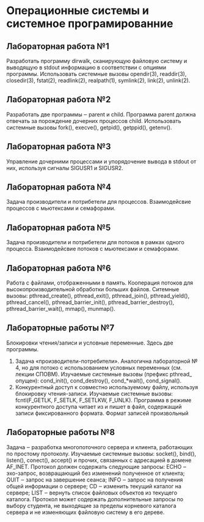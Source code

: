 # Операционные системы и системное програмированние

## Лабораторная работа №1
Разработать программу dirwalk, сканирующую файловую систему и выводящую в stdout информацию в соответствии с опциями программы.
Использовать системные вызовы opendir(3), readdir(3), closedir(3), fstat(2), readlink(2), realpath(1), symlink(2), link(2), unlink(2).


## Лабораторная работа №2
Разработать две программы ‒ parent и child.
Программа parent должна отвечать за порождение дочерних процессов child.
Использовать системные вызовы fork(), execve(), getpid(), getppid(), getenv().


## Лабораторная работа №3
Управление дочерними процессами и упорядочение вывода в stdout от них, используя сигналы SIGUSR1 и SIGUSR2.


## Лабораторная работа №4
Задача производители и потрибетели для процессов.
Взаимодейсвие процессов с мьютексами и семафорами.


## Лабораторная работа №5
Задача производители и потрибетели для потоков в рамках одного процесса.
Взаимодейсвие потоков с мьютексами и семафорами.

## Лабораторная работа №6
Работа с файлами, отображенными в память.
Кооперация потоков для высокопроизводительной обработки больших файлов.
Ситемные вызовы: pthread_create(), pthread_exit(), pthread_join(), pthread_yield(), pthread_cancel(), pthread_barrier_init(), pthread_barrier_destroy(), pthread_barrier_wait(), mmap(), munmap().

## Лабораторные работы №7
Блокировки чтения/записи и условные переменные.
Здесь две программы.
1) Задача «производители-потребители». Аналогична лабораторной № 4, но для потоко с использованием условных переменных (см. лекции СПОВМ).
Изучаемые системные вызовы (префикс pthread_ опущен): cond_init(), cond_destroy(), cond_*wait(), cond_signal().
2) Конкурентный доступ к совместно используемому файлу, используя блокировку чтения-записи. Изучаемые системные вызовы: fcntl(F_GETLK, F_SETLK, F_SETLKW, F_UNLK).
Программа в режиме конкурентного доступа читает из и пишет в файл, содержащий записи фиксированного формата. Формат записей произвольный

## Лабораторные работы №8
Задача ‒ разработка многопоточного сервера и клиента, работающих по простому протоколу.
Изучаемые системные вызовы: socket(), bind(), listen(), conect(), accept() и прочих, связанных с адресацией в домене AF_INET.
Протокол должен содержать следующие запросы:
ECHO ‒ эхо-запрос, возвращающий без изменений полученное от клиента;
QUIT ‒ запрос на завершение сеанса;
INFO ‒ запрос на получения общей информации о сервере;
CD ‒ изменить текущий каталог на сервере;
LIST ‒ вернуть список файловых объектов из текущего каталога.
Протокол может содержать дополнительные запросы по выбору студента, не выходящие за пределы корневого каталога сервера и не изменяющих файловую систему в его дереве.






